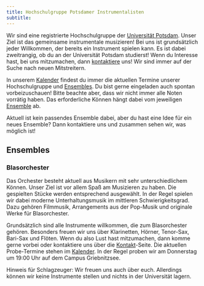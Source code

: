 ```yaml
---
title: Hochschulgruppe Potsdamer Instrumentalisten
subtitle: 
---
```


Wir sind eine registrierte Hochschulgruppe der [Universität Potsdam](https://www.uni-potsdam.de/de/organisation/weitere-einrichtungen/eingetragene-vereinigungen.html).
Unser Ziel ist das gemeinsame instrumentale musizieren!
Bei uns ist grundsätzlich jeder Willkommen, der bereits ein Instrument spielen kann.
Es ist dabei zweitrangig, ob du an der Universität Potsdam studierst!
Wenn du Interesse hast, bei uns mitzumachen, dann [kontaktiere](/kontakt) uns!
Wir sind immer auf der Suche nach neuen Mitstreitern.

In unserem [Kalender](/kalender) findest du immer die aktuellen Termine unserer Hochschulgruppe und [Ensembles](#ensembles).
Du bist gerne eingeladen auch spontan vorbeizuschauen!
Bitte beachte aber, dass wir nicht immer alle Noten vorrätig haben.
Das erforderliche Können hängt dabei vom jeweiligen [Ensemble](#ensembles) ab.

Aktuell ist kein passendes Ensemble dabei, aber du hast eine Idee für ein neues Ensemble?
Dann kontaktiere uns und zusammen sehen wir, was möglich ist!

## Ensembles

### Blasorchester

Das Orchester besteht aktuell aus Musikern mit sehr unterschiedlichem Können.
Unser Ziel ist vor allem Spaß am Musizieren zu haben.
Die gespielten Stücke werden entsprechend ausgewählt.
In der Regel spielen wir dabei moderne Unterhaltungsmusik im mittleren Schwierigkeitsgrad.
Dazu gehören Filmmusik, Arrangements aus der Pop-Musik und originale Werke für Blasorchester.

Grundsätzlich sind alle Instrumente willkommen, die zum Blasorchester gehören.
Besonders freuen wir uns über Klarinetten, Hörner, Tenor-Sax, Bari-Sax und Flöten.
Wenn du also Lust hast mitzumachen, dann komme gerne vorbei oder kontaktiere uns über die [Kontakt](/kontakt)-Seite.
Die aktuellen Probe-Termine stehen im [Kalender](/kalender).
In der Regel proben wir am Donnerstag um 19:00 Uhr auf dem Campus Griebnitzsee. 

Hinweis für Schlagzeuger: Wir freuen uns auch über euch.
Allerdings können wir keine Instrumente stellen und nichts in der Universität lagern.